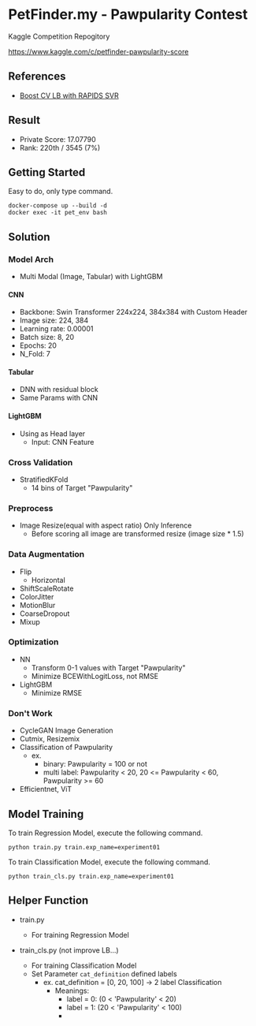 # PetFinder.my - Pawpularity Contest


Kaggle Competition Repogitory

https://www.kaggle.com/c/petfinder-pawpularity-score

## References

- [Boost CV LB with RAPIDS SVR](https://www.kaggle.com/c/petfinder-pawpularity-score/discussion/276724)

## Result

- Private Score: 17.07790
- Rank: 220th / 3545 (7%)


## Getting Started

Easy to do, only type command.

```commandline
docker-compose up --build -d
docker exec -it pet_env bash
```

## Solution

### Model Arch
- Multi Modal (Image, Tabular) with LightGBM
#### CNN
- Backbone: Swin Transformer 224x224, 384x384 with Custom Header
- Image size: 224, 384
- Learning rate: 0.00001
- Batch size: 8, 20
- Epochs: 20
- N_Fold: 7
#### Tabular
- DNN with residual block
- Same Params with CNN
#### LightGBM
- Using as Head layer
  - Input: CNN Feature

### Cross Validation
- StratifiedKFold 
  - 14 bins of Target "Pawpularity"

### Preprocess
- Image Resize(equal with aspect ratio) Only Inference
  - Before scoring all image are transformed resize (image size * 1.5)

### Data Augmentation
- Flip
  - Horizontal
- ShiftScaleRotate
- ColorJitter
- MotionBlur
- CoarseDropout
- Mixup

### Optimization
  - NN
    - Transform 0-1 values with Target "Pawpularity"
    - Minimize BCEWithLogitLoss, not RMSE
  - LightGBM
    - Minimize RMSE

### Don't Work
- CycleGAN Image Generation
- Cutmix, Resizemix
- Classification of Pawpularity
  - ex.
    - binary: Pawpularity = 100 or not
    - multi label: Pawpularity < 20, 20 <= Pawpularity < 60, Pawpularity >= 60
- Efficientnet, ViT


## Model Training

To train Regression Model, execute the following command.
```commandline
python train.py train.exp_name=experiment01
```

To train Classification Model,  execute the following command.
```commandline
python train_cls.py train.exp_name=experiment01
```


## Helper Function

- train.py
  - For training Regression Model

- train_cls.py (not improve LB...)
  - For training Classification Model
  - Set Parameter `cat_definition` defined labels
    - ex. cat_definition = [0, 20, 100] -> 2 label Classification
      - Meanings:
        - label = 0: (0 < 'Pawpularity' < 20)
        - label = 1: (20 < 'Pawpularity' < 100)
        - 